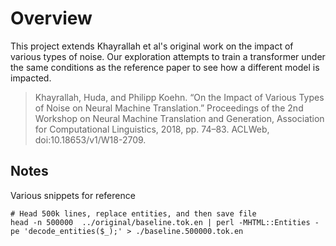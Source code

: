 # Overview

This project extends Khayrallah et al's original work on the impact of various types of noise.  Our exploration attempts to train a transformer under the same conditions as the reference paper to see how a different model is impacted.

> Khayrallah, Huda, and Philipp Koehn. “On the Impact of Various Types of Noise on Neural Machine Translation.” Proceedings of the 2nd Workshop on Neural Machine Translation and Generation, Association for Computational Linguistics, 2018, pp. 74–83. ACLWeb, doi:10.18653/v1/W18-2709.


## Notes

Various snippets for reference

```
# Head 500k lines, replace entities, and then save file
head -n 500000  ../original/baseline.tok.en | perl -MHTML::Entities -pe 'decode_entities($_);' > ./baseline.500000.tok.en
```